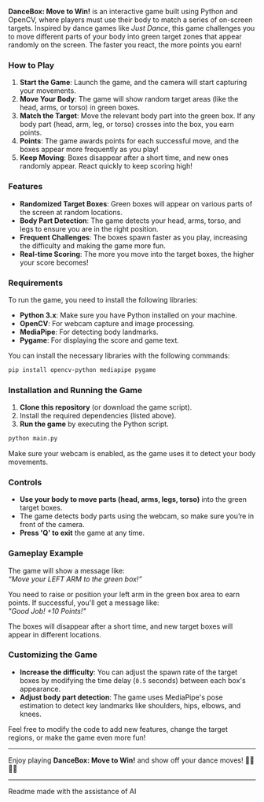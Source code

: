 **DanceBox: Move to Win!** is an interactive game built using Python and OpenCV, where players must use their body to match a series of on-screen targets. Inspired by dance games like *Just Dance*, this game challenges you to move different parts of your body into green target zones that appear randomly on the screen. The faster you react, the more points you earn!

### **How to Play**

1. **Start the Game**: Launch the game, and the camera will start capturing your movements.
2. **Move Your Body**: The game will show random target areas (like the head, arms, or torso) in green boxes.
3. **Match the Target**: Move the relevant body part into the green box. If any body part (head, arm, leg, or torso) crosses into the box, you earn points.
4. **Points**: The game awards points for each successful move, and the boxes appear more frequently as you play!
5. **Keep Moving**: Boxes disappear after a short time, and new ones randomly appear. React quickly to keep scoring high!

### **Features**
- **Randomized Target Boxes**: Green boxes will appear on various parts of the screen at random locations.
- **Body Part Detection**: The game detects your head, arms, torso, and legs to ensure you are in the right position.
- **Frequent Challenges**: The boxes spawn faster as you play, increasing the difficulty and making the game more fun.
- **Real-time Scoring**: The more you move into the target boxes, the higher your score becomes!

### **Requirements**

To run the game, you need to install the following libraries:

- **Python 3.x**: Make sure you have Python installed on your machine.
- **OpenCV**: For webcam capture and image processing.
- **MediaPipe**: For detecting body landmarks.
- **Pygame**: For displaying the score and game text.

You can install the necessary libraries with the following commands:

```bash
pip install opencv-python mediapipe pygame
```

### **Installation and Running the Game**

1. **Clone this repository** (or download the game script).
2. Install the required dependencies (listed above).
3. **Run the game** by executing the Python script.

```bash
python main.py
```

Make sure your webcam is enabled, as the game uses it to detect your body movements.

### **Controls**

- **Use your body to move parts (head, arms, legs, torso)** into the green target boxes.
- The game detects body parts using the webcam, so make sure you’re in front of the camera.
- **Press 'Q' to exit** the game at any time.

### **Gameplay Example**

The game will show a message like:  
*“Move your LEFT ARM to the green box!”*

You need to raise or position your left arm in the green box area to earn points. If successful, you'll get a message like:  
*"Good Job! +10 Points!"*

The boxes will disappear after a short time, and new target boxes will appear in different locations.

### **Customizing the Game**

- **Increase the difficulty**: You can adjust the spawn rate of the target boxes by modifying the time delay (`0.5` seconds) between each box's appearance.
- **Adjust body part detection**: The game uses MediaPipe's pose estimation to detect key landmarks like shoulders, hips, elbows, and knees.

Feel free to modify the code to add new features, change the target regions, or make the game even more fun!

---

Enjoy playing **DanceBox: Move to Win!** and show off your dance moves! 🚶‍♂️💃🕺

---
Readme made with the assistance of AI
